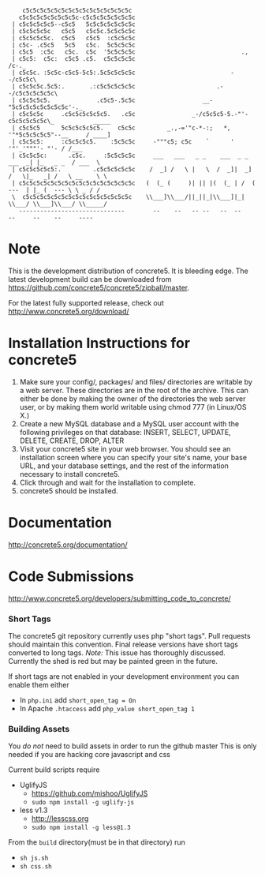         c5c5c5c5c5c5c5c5c5c5c5c5c5c5c5c
       c5c5c5c5c5c5c5c5c-c5c5c5c5c5c5c5c
     | c5c5c5c5c5--c5c5   5c5c5c5c5c5c5c
     | c5c5c5c5c   c5c5   c5c5c.5c5c5c5c
     | c5c5c5c5c.  c5c5   c5c5  :c5c5c5c
     | c5c- .c5c5   5c5   c5c.  5c5c5c5c
     | c5c5  :c5c   c5c.  c5c  '5c5c5c5c                              .,
     | c5c5:  c5c:  c5c5 .c5.  c5c5c5c5c                              /c-._
     | c5c5c. :5c5c-c5c5-5c5:.5c5c5c5c5c                           --/c5c5c\
     | c5c5c5c.5c5:.       .:c5c5c5c5c5c                       .--/c5c5c5c5c5c\
     | c5c5c5c5.             .c5c5-.5c5c                   __-"5c5c5c5c5c5c5c5c'-._
     | c5c5c5c     .c5c5c5c5c5c5.   .c5c                _-/c5c5c5-5.-"'-c5c5c5c5c5c\_           _____
     | c5c5c5      5c5c5c5c5c5.    c5c5c         _.,-='"c-*-:;   *,      '"*5c5c5c5c5"--__     / ____]
     | c5c5c5:     :c5c5c5c5.    :5c5c5c     -"""c5; c5c    `      '           '"'_'"""'- "'- / /___
     | c5c5c5c:      .c5c.     :5c5c5c5c     ___   ___   _ _    ___  _ _   ___  _| |_   _ _  / ___  \
     | c5c5c5c5c5:.         .c5c5c5c5c5c    /  _] /   \ |   \  /  _]|  _] /   \|_   _| /   \ __    \ \
     | c5c5c5c5c5c5c5c5c5c5c5c5c5c5c5c5c   (  (_ (     )| || |(  (_ | /  (  ---  | |_ (  --- \ \ _ / /
     \  c5c5c5c5c5c5c5c5c5c5c5c5c5c5c5c    \\___]\\___/||_||_|\\___]|_|  \\___/ \\___]\\___/ \\_____/
       ------------------------------        --    --   -- --   --  --     --     --    --     ----

# Note

This is the development distribution of concrete5. It is bleeding edge. The latest development build can be downloaded from https://github.com/concrete5/concrete5/zipball/master. 

For the latest fully supported release, check out http://www.concrete5.org/download/

# Installation Instructions for concrete5

1. Make sure your config/, packages/ and files/ directories are writable by a web server. These directories are in the root of the archive. This can either be done by making the owner of the directories the web server user, or by making them world writable using chmod 777 (in Linux/OS X.)
2. Create a new MySQL database and a MySQL user account with the following privileges on that database: INSERT, SELECT, UPDATE, DELETE, CREATE, DROP, ALTER
3. Visit your concrete5 site in your web browser. You should see an installation screen where you can specify your site's name, your base URL, and your database settings, and the rest of the information necessary to install concrete5.
4. Click through and wait for the installation to complete.
5. concrete5 should be installed.
	
# Documentation

http://concrete5.org/documentation/

# Code Submissions

http://www.concrete5.org/developers/submitting_code_to_concrete/

### Short Tags
The concrete5 git repository currently uses php "short tags". Pull requests should maintain this convention. Final release versions have short tags converted to long tags. _Note:_ This issue has thoroughly discussed. Currently the shed is red but may be painted green in the future.

If short tags are not enabled in your development environment you can enable them either
* In `php.ini` add `short_open_tag = On`
* In Apache `.htaccess` add `php_value short_open_tag 1`

### Building Assets
You *do not* need to build assets in order to run the github master
This is only needed if you are hacking core javascript and css

Current build scripts require
* UglifyJS
  * https://github.com/mishoo/UglifyJS
  * `sudo npm install -g uglify-js`
* less v1.3
  * http://lesscss.org
  * `sudo npm install -g less@1.3`

From the `build` directory(must be in that directory) run
  * `sh js.sh`
  * `sh css.sh`
